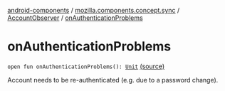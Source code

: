 [android-components](../../index.md) / [mozilla.components.concept.sync](../index.md) / [AccountObserver](index.md) / [onAuthenticationProblems](./on-authentication-problems.md)

# onAuthenticationProblems

`open fun onAuthenticationProblems(): `[`Unit`](https://kotlinlang.org/api/latest/jvm/stdlib/kotlin/-unit/index.html) [(source)](https://github.com/mozilla-mobile/android-components/blob/master/components/concept/sync/src/main/java/mozilla/components/concept/sync/OAuthAccount.kt#L277)

Account needs to be re-authenticated (e.g. due to a password change).


